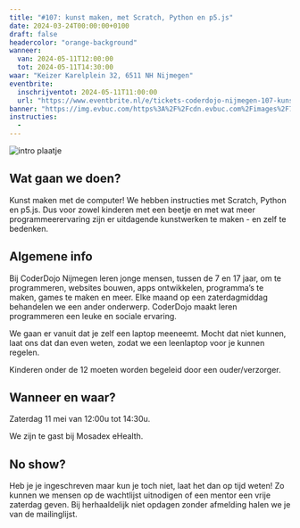 ```yaml
---
title: "#107: kunst maken, met Scratch, Python en p5.js"
date: 2024-03-24T00:00:00+0100
draft: false
headercolor: "orange-background"
wanneer: 
  van: 2024-05-11T12:00:00
  tot: 2024-05-11T14:30:00
waar: "Keizer Karelplein 32, 6511 NH Nijmegen"
eventbrite:
  inschrijventot: 2024-05-11T11:00:00
  url: "https://www.eventbrite.nl/e/tickets-coderdojo-nijmegen-107-kunst-maken-met-scratch-python-en-p5js-870504110227"
banner: "https://img.evbuc.com/https%3A%2F%2Fcdn.evbuc.com%2Fimages%2F749546309%2F187233351803%2F1%2Foriginal.20240422-173943?h=200&w=450&auto=format%2Ccompress&q=75&sharp=10&rect=0%2C0%2C2160%2C1080&s=46d7cb54bd7b580da6efa7eca76c851c"
instructies:
  - 
---
```


![intro plaatje](https://img.evbuc.com/https%3A%2F%2Fcdn.evbuc.com%2Fimages%2F749546309%2F187233351803%2F1%2Foriginal.20240422-173943?h=200&w=450&auto=format%2Ccompress&q=75&sharp=10&rect=0%2C0%2C2160%2C1080&s=46d7cb54bd7b580da6efa7eca76c851c)


## Wat gaan we doen?

Kunst maken met de computer! We hebben instructies met Scratch, Python en p5.js. Dus voor zowel kinderen met een beetje en met wat meer programmeerervaring zijn er uitdagende kunstwerken te maken - en zelf te bedenken.




<!--more-->


## Algemene info

Bij CoderDojo Nijmegen leren jonge mensen, tussen de 7 en 17 jaar, om te programmeren, websites bouwen, apps ontwikkelen, programma’s te maken, games te maken en meer. Elke maand op een zaterdagmiddag behandelen we een ander onderwerp. CoderDojo maakt leren programmeren een leuke en sociale ervaring.

We gaan er vanuit dat je zelf een laptop meeneemt. Mocht dat niet kunnen, laat ons dat dan even weten, zodat we een leenlaptop voor je kunnen regelen.

Kinderen onder de 12 moeten worden begeleid door een ouder/verzorger.



## Wanneer en waar?

Zaterdag 11 mei van 12:00u tot 14:30u.

We zijn te gast bij Mosadex eHealth.



## No show?

Heb je je ingeschreven maar kun je toch niet, laat het dan op tijd weten! Zo kunnen we mensen op de wachtlijst uitnodigen of een mentor een vrije zaterdag geven. Bij herhaaldelijk niet opdagen zonder afmelding halen we je van de mailinglijst.